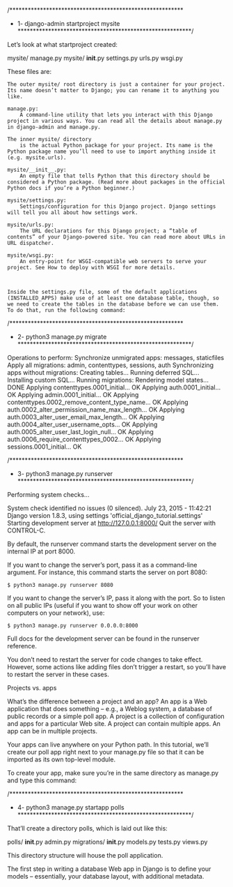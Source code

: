 /*********************************************************
*   1- django-admin startproject mysite
*********************************************************/

Let’s look at what startproject created:

mysite/
    manage.py
    mysite/
        __init__.py
        settings.py
        urls.py
        wsgi.py

These files are:

    The outer mysite/ root directory is just a container for your project. Its name doesn’t matter to Django; you can rename it to anything you like.

    manage.py:
        A command-line utility that lets you interact with this Django project in various ways. You can read all the details about manage.py in django-admin and manage.py.

    The inner mysite/ directory
        is the actual Python package for your project. Its name is the Python package name you’ll need to use to import anything inside it (e.g. mysite.urls).

    mysite/__init__.py:
        An empty file that tells Python that this directory should be considered a Python package. (Read more about packages in the official Python docs if you’re a Python beginner.)

    mysite/settings.py:
        Settings/configuration for this Django project. Django settings will tell you all about how settings work.

    mysite/urls.py:
        The URL declarations for this Django project; a “table of contents” of your Django-powered site. You can read more about URLs in URL dispatcher.

    mysite/wsgi.py:
        An entry-point for WSGI-compatible web servers to serve your project. See How to deploy with WSGI for more details.



    Inside the settings.py file, some of the default applications (INSTALLED_APPS) make use of at least one database table, though, so we need to create the tables in the database before we can use them. To do that, run the following command:

/*********************************************************
*   2- python3 manage.py migrate
*********************************************************/

Operations to perform:
  Synchronize unmigrated apps: messages, staticfiles
  Apply all migrations: admin, contenttypes, sessions, auth
Synchronizing apps without migrations:
  Creating tables...
    Running deferred SQL...
  Installing custom SQL...
Running migrations:
  Rendering model states... DONE
  Applying contenttypes.0001_initial... OK
  Applying auth.0001_initial... OK
  Applying admin.0001_initial... OK
  Applying contenttypes.0002_remove_content_type_name... OK
  Applying auth.0002_alter_permission_name_max_length... OK
  Applying auth.0003_alter_user_email_max_length... OK
  Applying auth.0004_alter_user_username_opts... OK
  Applying auth.0005_alter_user_last_login_null... OK
  Applying auth.0006_require_contenttypes_0002... OK
  Applying sessions.0001_initial... OK

/*********************************************************
*   3- python3 manage.py runserver
*********************************************************/

Performing system checks...

System check identified no issues (0 silenced).
July 23, 2015 - 11:42:21
Django version 1.8.3, using settings 'official_django_tutorial.settings'
Starting development server at http://127.0.0.1:8000/
Quit the server with CONTROL-C.



By default, the runserver command starts the development server on the internal IP at port 8000.

If you want to change the server’s port, pass it as a command-line argument. For instance, this command starts the server on port 8080:

    $ python3 manage.py runserver 8080

If you want to change the server’s IP, pass it along with the port. So to listen on all public IPs (useful if you want to show off your work on other computers on your network), use:

    $ python3 manage.py runserver 0.0.0.0:8000

Full docs for the development server can be found in the runserver reference.

You don’t need to restart the server for code changes to take effect. However, some actions like adding files don’t trigger a restart, so you’ll have to restart the server in these cases.




Projects vs. apps

What’s the difference between a project and an app? An app is a Web application that does something – e.g., a Weblog system, a database of public records or a simple poll app. A project is a collection of configuration and apps for a particular Web site. A project can contain multiple apps. An app can be in multiple projects.

Your apps can live anywhere on your Python path. In this tutorial, we’ll create our poll app right next to your manage.py file so that it can be imported as its own top-level module.

To create your app, make sure you’re in the same directory as manage.py and type this command:

/*********************************************************
*   4- python3 manage.py startapp polls
*********************************************************/

That’ll create a directory polls, which is laid out like this:

polls/
    __init__.py
    admin.py
    migrations/
        __init__.py
    models.py
    tests.py
    views.py

This directory structure will house the poll application.

The first step in writing a database Web app in Django is to define your models – essentially, your database layout, with additional metadata.
